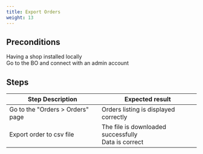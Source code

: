 ```yaml
---
title: Export Orders
weight: 13
---
```


## Preconditions

Having a shop installed locally\
Go to the BO and connect with an admin account
## Steps
| Step Description | Expected result |
| ----- | ----- |
| Go to the "Orders > Orders" page | Orders listing is displayed correctly |
| Export order to csv file | The file is downloaded successfully<br>Data is correct |
